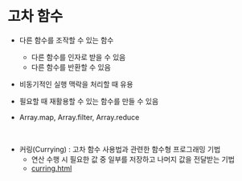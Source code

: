 # 고차 함수
+ 다른 함수를 조작할 수 있는 함수
    + 다른 함수를 인자로 받을 수 있음
    + 다른 함수를 반환할 수 있음
+ 비동기적인 실행 맥락을 처리할 때 유용
+ 필요할 때 재활용할 수 있는 함수를 만들 수 있음

+ Array.map, Array.filter, Array.reduce

<br>

+ 커링(Currying) : 고차 함수 사용법과 관련한 함수형 프로그래밍 기법
    + 연산 수행 시 필요한 값 중 일부를 저장하고 나머지 값을 전달받는 기법
    + [curring.html]( https://github.com/luster1031/Learning-react_practice/blob/main/chapter-03/06_higher-order-functions/curring.html)